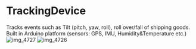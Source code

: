 # TrackingDevice
Tracks events such as Tilt (pitch, yaw, roll), roll over/fall of shipping goods. Built in Arduino platform (sensors: GPS, IMU, Humidity&amp;Temperature etc.)
![img_4727](https://user-images.githubusercontent.com/8673420/28800641-74d344d0-7602-11e7-80ac-96edc70593af.jpg)
![img_4726](https://user-images.githubusercontent.com/8673420/28800642-74e55670-7602-11e7-9d73-7d5c58ae60ea.jpg)

